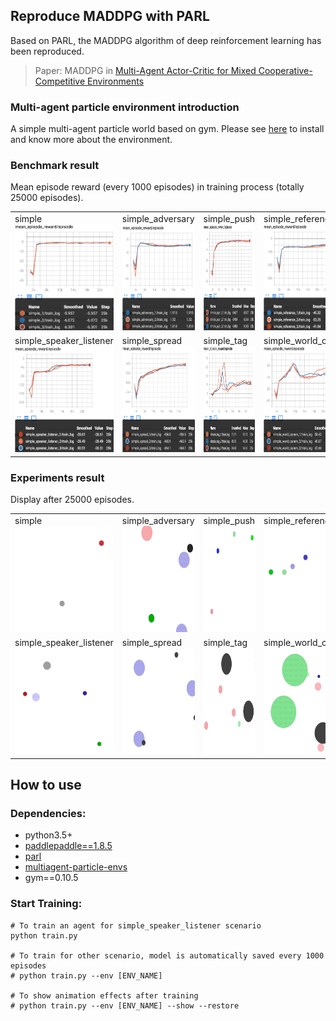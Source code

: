 ## Reproduce MADDPG with PARL
Based on PARL, the MADDPG algorithm of deep reinforcement learning has been reproduced.

> Paper: MADDPG in [ Multi-Agent Actor-Critic for Mixed Cooperative-Competitive Environments](https://arxiv.org/abs/1706.02275)

### Multi-agent particle environment introduction
A simple multi-agent particle world based on gym. Please see [here](https://github.com/openai/multiagent-particle-envs) to install and know more about the environment.

### Benchmark result
Mean episode reward (every 1000 episodes) in training process (totally 25000 episodes).

<table>
<tr>
<td>
simple<br>
<img src=".benchmark/MADDPG_simple.png"                  width = "170" height = "170" alt="MADDPG_simple"/>
</td>
<td>
simple_adversary<br>
<img src=".benchmark/MADDPG_simple_adversary.png"        width = "170" height = "170" alt="MADDPG_simple_adversary"/>
</td>
<td>
simple_push<br>
<img src=".benchmark/MADDPG_simple_push.png"             width = "170" height = "170" alt="MADDPG_simple_push"/>
</td>
<td>
simple_reference<br>
<img src=".benchmark/MADDPG_simple_reference.png"        width = "170" height = "170" alt="MADDPG_simple_reference"/>
</td>
</tr>
<tr>
<td>
simple_speaker_listener<br>
<img src=".benchmark/MADDPG_simple_speaker_listener.png" width = "170" height = "170" alt="MADDPG_simple_speaker_listener"/>
</td>
<td>
simple_spread<br>
<img src=".benchmark/MADDPG_simple_spread.png"           width = "170" height = "170" alt="MADDPG_simple_spread"/>
</td>
<td>
simple_tag<br>
<img src=".benchmark/MADDPG_simple_tag.png"              width = "170" height = "170" alt="MADDPG_simple_tag"/>
</td>
<td>
simple_world_comm<br>
<img src=".benchmark/MADDPG_simple_world_comm.png"       width = "170" height = "170" alt="MADDPG_simple_world_comm"/>
</td>
</tr>
</table>

### Experiments result
Display after 25000 episodes.

<table>
<tr>
<td>
simple<br>
<img src=".benchmark/MADDPG_simple.gif"                  width = "170" height = "170" alt="MADDPG_simple"/>
</td>
<td>
simple_adversary<br>
<img src=".benchmark/MADDPG_simple_adversary.gif"        width = "170" height = "170" alt="MADDPG_simple_adversary"/>
</td>
<td>
simple_push<br>
<img src=".benchmark/MADDPG_simple_push.gif"             width = "170" height = "170" alt="MADDPG_simple_push"/>
</td>
<td>
simple_reference<br>
<img src=".benchmark/MADDPG_simple_reference.gif"        width = "170" height = "170" alt="MADDPG_simple_reference"/>
</td>
</tr>
<tr>
<td>
simple_speaker_listener<br>
<img src=".benchmark/MADDPG_simple_speaker_listener.gif" width = "170" height = "170" alt="MADDPG_simple_speaker_listener"/>
</td>
<td>
simple_spread<br>
<img src=".benchmark/MADDPG_simple_spread.gif"           width = "170" height = "170" alt="MADDPG_simple_spread"/>
</td>
<td>
simple_tag<br>
<img src=".benchmark/MADDPG_simple_tag.gif"              width = "170" height = "170" alt="MADDPG_simple_tag"/>
</td>
<td>
simple_world_comm<br>
<img src=".benchmark/MADDPG_simple_world_comm.gif"       width = "170" height = "170" alt="MADDPG_simple_world_comm"/>
</td>
</tr>
</table>


## How to use
### Dependencies:
+ python3.5+
+ [paddlepaddle==1.8.5](https://github.com/PaddlePaddle/Paddle)
+ [parl](https://github.com/PaddlePaddle/PARL)
+ [multiagent-particle-envs](https://github.com/openai/multiagent-particle-envs)
+ gym==0.10.5

### Start Training:
```
# To train an agent for simple_speaker_listener scenario
python train.py

# To train for other scenario, model is automatically saved every 1000 episodes
# python train.py --env [ENV_NAME]

# To show animation effects after training
# python train.py --env [ENV_NAME] --show --restore
